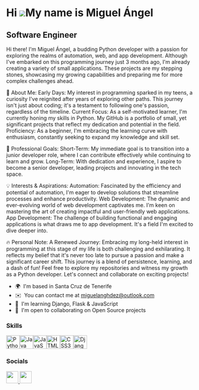 Hi ![](https://user-images.githubusercontent.com/18350557/176309783-0785949b-9127-417c-8b55-ab5a4333674e.gif)My name is Miguel Ángel
====================================================================================================================================

Software Engineer
-----------------

Hi there! I'm Miguel Ángel, a budding Python developer with a passion for exploring the realms of automation, web, and app development. Although I've embarked on this programming journey just 3 months ago, I'm already creating a variety of small applications. These projects are my stepping stones, showcasing my growing capabilities and preparing me for more complex challenges ahead. 

🌟 About Me: Early Days: My interest in programming sparked in my teens, a curiosity I've reignited after years of exploring other paths. This journey isn't just about coding; it's a testament to following one's passion, regardless of the timeline. 
Current Focus: As a self-motivated learner, I'm currently honing my skills in Python. My GitHub is a portfolio of small, yet significant projects that reflect my dedication and potential in the field. 
Proficiency: As a beginner, I'm embracing the learning curve with enthusiasm, constantly seeking to expand my knowledge and skill set. 

🚀 Professional Goals: 
Short-Term: My immediate goal is to transition into a junior developer role, where I can contribute effectively while continuing to learn and grow. 
Long-Term: With dedication and experience, I aspire to become a senior developer, leading projects and innovating in the tech space. 

💡 Interests & Aspirations: 
Automation: Fascinated by the efficiency and potential of automation, I'm eager to develop solutions that streamline processes and enhance productivity. 
Web Development: The dynamic and ever-evolving world of web development captivates me. I'm keen on mastering the art of creating impactful and user-friendly web applications. 
App Development: The challenge of building functional and engaging applications is what draws me to app development. It's a field I'm excited to dive deeper into. 

🔥 Personal Note: 
A Renewed Journey: Embracing my long-held interest in programming at this stage of my life is both challenging and exhilarating. It reflects my belief that it's never too late to pursue a passion and make a significant career shift. This journey is a blend of persistence, learning, and a dash of fun! Feel free to explore my repositories and witness my growth as a Python developer. Let's connect and collaborate on exciting projects!

*   🌍  I'm based in Santa Cruz de Tenerife
*   ✉️  You can contact me at [miguelanghdez@outlook.com](mailto:miguelanghdez@outlook.com)
*   🧠  I'm learning Django, Flask & JavaScript
*   🤝  I'm open to collaborating on Open Source projects 

### Skills 
<p align="left">
<a href="https://www.python.org/" target="_blank" rel="noreferrer"><img src="https://raw.githubusercontent.com/danielcranney/readme-generator/main/public/icons/skills/python-colored.svg" width="36" height="36" alt="Python" /></a><a href="https://www.oracle.com/java/" target="_blank" rel="noreferrer"><img src="https://raw.githubusercontent.com/danielcranney/readme-generator/main/public/icons/skills/java-colored.svg" width="36" height="36" alt="Java" /></a><a href="https://developer.mozilla.org/en-US/docs/Web/JavaScript" target="_blank" rel="noreferrer"><img src="https://raw.githubusercontent.com/danielcranney/readme-generator/main/public/icons/skills/javascript-colored.svg" width="36" height="36" alt="JavaScript" /></a><a href="https://developer.mozilla.org/en-US/docs/Glossary/HTML5" target="_blank" rel="noreferrer"><img src="https://raw.githubusercontent.com/danielcranney/readme-generator/main/public/icons/skills/html5-colored.svg" width="36" height="36" alt="HTML5" /></a><a href="https://www.w3.org/TR/CSS/#css" target="_blank" rel="noreferrer"><img src="https://raw.githubusercontent.com/danielcranney/readme-generator/main/public/icons/skills/css3-colored.svg" width="36" height="36" alt="CSS3" /></a><a href="https://www.djangoproject.com/" target="_blank" rel="noreferrer"><img src="https://raw.githubusercontent.com/danielcranney/readme-generator/main/public/icons/skills/django-colored.svg" width="36" height="36" alt="Django" /></a>
                    </p>
                    

### Socials

<p align="left">
  <a href="https://www.github.com/MiguelHdezMoreno" target="_blank" rel="noreferrer">
    <img src="https://raw.githubusercontent.com/danielcranney/readme-generator/main/public/icons/socials/github.svg" width="32" height="32" />
  </a>
  <a href="https://www.linkedin.com/in/miguel-angel-hernandez-moreno/" target="_blank" rel="noreferrer">
    <img src="https://raw.githubusercontent.com/danielcranney/readme-generator/main/public/icons/socials/linkedin.svg" width="32" height="32" />
  </a>
</p>
